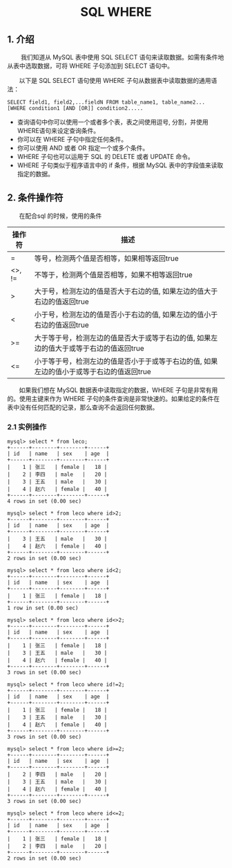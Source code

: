 <center><h1> SQL WHERE </h1></center>

## 1. 介绍

&#160; &#160; &#160; &#160; 我们知道从 MySQL 表中使用 SQL SELECT 语句来读取数据。如需有条件地从表中选取数据，可将 WHERE 子句添加到 SELECT 语句中。

&#160; &#160; &#160; &#160;以下是 SQL SELECT 语句使用 WHERE 子句从数据表中读取数据的通用语法：


```
SELECT field1, field2,...fieldN FROM table_name1, table_name2...
[WHERE condition1 [AND [OR]] condition2.....
```

- 查询语句中你可以使用一个或者多个表，表之间使用逗号, 分割，并使用WHERE语句来设定查询条件。
- 你可以在 WHERE 子句中指定任何条件。
- 你可以使用 AND 或者 OR 指定一个或多个条件。
- WHERE 子句也可以运用于 SQL 的 DELETE 或者 UPDATE 命令。
- WHERE 子句类似于程序语言中的 if 条件，根据 MySQL 表中的字段值来读取指定的数据。

## 2. 条件操作符

&#160; &#160; &#160; &#160;在配合sql 的时候，使用的条件


操作符| 描述 
---|---
=	|等号，检测两个值是否相等，如果相等返回true	
<>, !=	|不等于，检测两个值是否相等，如果不相等返回true	
>	|大于号，检测左边的值是否大于右边的值, 如果左边的值大于右边的值返回true	
<	|小于号，检测左边的值是否小于右边的值, 如果左边的值小于右边的值返回true	
>=	|大于等于号，检测左边的值是否大于或等于右边的值, 如果左边的值大于或等于右边的值返回true	
<=	|小于等于号，检测左边的值是否小于于或等于右边的值, 如果左边的值小于或等于右边的值返回true


&#160; &#160; &#160; &#160;如果我们想在 MySQL 数据表中读取指定的数据，WHERE 子句是非常有用的。使用主键来作为 WHERE 子句的条件查询是非常快速的。如果给定的条件在表中没有任何匹配的记录，那么查询不会返回任何数据。

### 2.1 实例操作

```
mysql> select * from leco;
+------+--------+--------+------+
| id   | name   | sex    | age  |
+------+--------+--------+------+
|    1 | 张三   | female |   18 |
|    2 | 李四   | male   |   20 |
|    3 | 王五   | male   |   30 |
|    4 | 赵六   | female |   40 |
+------+--------+--------+------+
4 rows in set (0.00 sec)

mysql> select * from leco where id>2;
+------+--------+--------+------+
| id   | name   | sex    | age  |
+------+--------+--------+------+
|    3 | 王五   | male   |   30 |
|    4 | 赵六   | female |   40 |
+------+--------+--------+------+
2 rows in set (0.00 sec)

mysql> select * from leco where id<2;
+------+--------+--------+------+
| id   | name   | sex    | age  |
+------+--------+--------+------+
|    1 | 张三   | female |   18 |
+------+--------+--------+------+
1 row in set (0.00 sec)

mysql> select * from leco where id<>2;
+------+--------+--------+------+
| id   | name   | sex    | age  |
+------+--------+--------+------+
|    1 | 张三   | female |   18 |
|    3 | 王五   | male   |   30 |
|    4 | 赵六   | female |   40 |
+------+--------+--------+------+
3 rows in set (0.00 sec)

mysql> select * from leco where id!=2;
+------+--------+--------+------+
| id   | name   | sex    | age  |
+------+--------+--------+------+
|    1 | 张三   | female |   18 |
|    3 | 王五   | male   |   30 |
|    4 | 赵六   | female |   40 |
+------+--------+--------+------+
3 rows in set (0.00 sec)

mysql> select * from leco where id>=2;
+------+--------+--------+------+
| id   | name   | sex    | age  |
+------+--------+--------+------+
|    2 | 李四   | male   |   20 |
|    3 | 王五   | male   |   30 |
|    4 | 赵六   | female |   40 |
+------+--------+--------+------+
3 rows in set (0.00 sec)

mysql> select * from leco where id<=2;
+------+--------+--------+------+
| id   | name   | sex    | age  |
+------+--------+--------+------+
|    1 | 张三   | female |   18 |
|    2 | 李四   | male   |   20 |
+------+--------+--------+------+
2 rows in set (0.00 sec)
```

